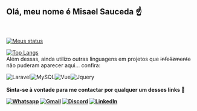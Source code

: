 ## Olá, meu nome é <strong>Misael Sauceda</strong> ☝️
<br>

[![Meus status](https://github-readme-stats-saxk-ijjfwxjaz-misaelcs.vercel.app/api?username=Misaelcs&show_icons=true&theme=dark)](https://github.com/Misaelcs)

[![Top Langs](https://github-readme-stats-saxk-ijjfwxjaz-misaelcs.vercel.app/api/top-langs/?username=Misaelcs&layout=compact&theme=dark)](https://github.com/Misaelcs)
<br>
Além dessas, ainda utilizo outras linguagens em projetos que ~~infelizmente~~ não puderam aparecer aqui... confira:
<div>
<img src="https://img.shields.io/badge/Laravel-FF2D20?style=for-the-badge&logo=laravel&logoColor=white" alt="Laravel"><img src="https://img.shields.io/badge/MySQL-00000F?style=for-the-badge&logo=mysql&logoColor=white" alt="MySQL"><img src="https://img.shields.io/badge/Vue.js-35495E?style=for-the-badge&logo=vue.js&logoColor=4FC08D" alt="Vue"><img src="https://img.shields.io/badge/jQuery-0769AD?style=for-the-badge&logo=jquery&logoColor=white" alt="Jquery">
</div>
<br>
<strong>Sinta-se à vontade para me contactar por qualquer um desses links 🚀<strong>

[![Whatsapp](https://img.shields.io/badge/WhatsApp-25D366?style=for-the-badge&logo=whatsapp&logoColor=white)](https://wa.me/+5555991819840)
[![Gmail](https://img.shields.io/badge/Gmail-D14836?style=for-the-badge&logo=gmail&logoColor=white)](mailto:misael.dev@hotmail.com)
[![Discord](https://img.shields.io/badge/Discord-7289DA?style=for-the-badge&logo=discord&logoColor=white)](https://discordapp.com/users/988509001761312858)
[![LinkedIn](https://img.shields.io/badge/LinkedIn-0077B5?style=for-the-badge&logo=linkedin&logoColor=white)](https://www.linkedin.com/in/misael-sauceda/)

